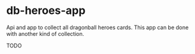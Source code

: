 # db-heroes-app

Api and app to collect all dragonball heroes cards. This app can be done with another kind of collection.

TODO
